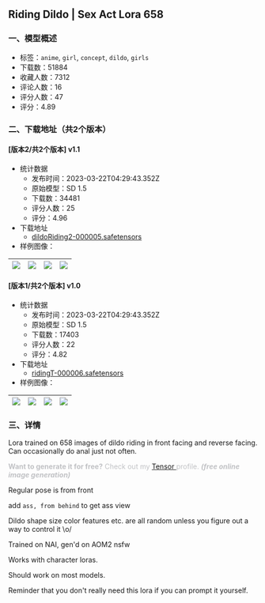 ## Riding Dildo | Sex Act Lora 658
### 一、模型概述

- 标签：`anime`, `girl`, `concept`, `dildo`, `girls`
- 下载数：51884
- 收藏人数：7312
- 评论人数：16
- 评分人数：47
- 评分：4.89

### 二、下载地址（共2个版本）

#### [版本2/共2个版本] v1.1

- 统计数据
  - 发布时间：2023-03-22T04:29:43.352Z
  - 原始模型：SD 1.5
  - 下载数：34481
  - 评分人数：25
  - 评分：4.96
- 下载地址
  - [dildoRiding2-000005.safetensors](https://civitai.com/api/download/models/27100)
- 样例图像：

| <img src="https://image.civitai.com/xG1nkqKTMzGDvpLrqFT7WA/bda78fd6-ca58-44b6-2d20-f4b615f69600/width=450/298538.jpeg" /> | <img src="https://image.civitai.com/xG1nkqKTMzGDvpLrqFT7WA/74fdbfba-d0f6-4feb-aa72-c3f9764b4600/width=450/298537.jpeg" /> | <img src="https://image.civitai.com/xG1nkqKTMzGDvpLrqFT7WA/4de88f3c-9ad8-48e2-a96c-5209f7d7b000/width=450/298536.jpeg" /> | <img src="https://image.civitai.com/xG1nkqKTMzGDvpLrqFT7WA/a6151487-cffb-4d0b-b51f-2459353bf000/width=450/298535.jpeg" /> |
| ---- | ---- | ---- | ---- |

#### [版本1/共2个版本] v1.0

- 统计数据
  - 发布时间：2023-03-22T04:29:43.352Z
  - 原始模型：SD 1.5
  - 下载数：17403
  - 评分人数：22
  - 评分：4.82
- 下载地址
  - [ridingT-000006.safetensors](https://civitai.com/api/download/models/9852)
- 样例图像：

| <img src="https://image.civitai.com/xG1nkqKTMzGDvpLrqFT7WA/f04a80a7-4eb4-4171-8d75-4b1bda7ab300/width=450/95845.jpeg" /> | <img src="https://image.civitai.com/xG1nkqKTMzGDvpLrqFT7WA/b143e372-76ac-4de5-19df-2b4584958500/width=450/95852.jpeg" /> | <img src="https://image.civitai.com/xG1nkqKTMzGDvpLrqFT7WA/9f436415-2679-459c-326e-ce1a3ea50f00/width=450/95851.jpeg" /> | <img src="https://image.civitai.com/xG1nkqKTMzGDvpLrqFT7WA/97254228-afeb-4c57-f69e-e6cb19005a00/width=450/95850.jpeg" /> |
| ---- | ---- | ---- | ---- |


### 三、详情
<p>Lora trained on 658 images of dildo riding in front facing and reverse facing. Can occasionally do anal just not often.</p><p></p><p><strong><span style="color:rgb(193, 194, 197)">Want to generate it for free?</span></strong><span style="color:rgb(193, 194, 197)"> Check out my </span><a target="_blank" rel="ugc" href="https://tensor.art/u/607827757732422497">Tensor </a><span style="color:rgb(193, 194, 197)">profile. </span><strong><em><span style="color:rgb(193, 194, 197)">(free online image generation)</span></em></strong></p><p></p><p>Regular pose is from front</p><p>add <code>ass, from behind</code> to get ass view</p><p>Dildo shape size color features etc. are all random unless you figure out a way to control it \o/</p><p>Trained on NAI, gen'd on AOM2 nsfw</p><p>Works with character loras.</p><p>Should work on most models.</p><p>Reminder that you don't really need this lora if you can prompt it yourself.</p>